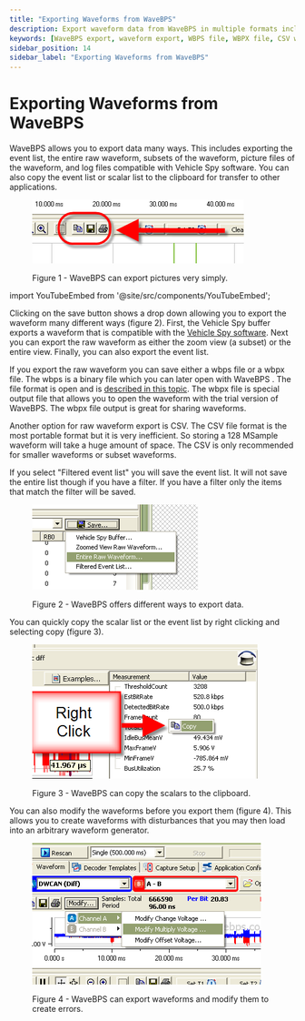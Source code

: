 ```yaml
---
title: "Exporting Waveforms from WaveBPS"
description: Export waveform data from WaveBPS in multiple formats including CSV, WBPS, WBPX, and images. Compatible with Vehicle Spy and supports waveform editing.
keywords: [WaveBPS export, waveform export, WBPS file, WBPX file, CSV waveform, Vehicle Spy log, export event list, export waveform image, copy scalar list, waveform editor, signal export]
sidebar_position: 14
sidebar_label: "Exporting Waveforms from WaveBPS"
---
```


# Exporting Waveforms from WaveBPS

WaveBPS allows you to export data many ways. This includes exporting the event list, the entire raw waveform, subsets of the waveform, picture files of the waveform, and log files compatible with Vehicle Spy software. You can also copy the event list or scalar list to the clipboard for transfer to other applications.

<div class="text--center">

<figure>

![image-1](./assets/image-1.png "image-1")
<figcaption>Figure 1 - WaveBPS can export pictures very simply.</figcaption>
</figure>
</div>

import YouTubeEmbed from '@site/src/components/YouTubeEmbed';

<YouTubeEmbed videoId="Sa-WZTvxGEM" caption="Exporting Data Video" />

Clicking on the save button shows a drop down allowing you to export the waveform many different ways (figure 2). First, the Vehicle Spy buffer exports a waveform that is compatible with the [Vehicle Spy software](https://intrepidcs.com/products/software/vehicle-spy/). Next you can export the raw waveform as either the zoom view (a subset) or the entire view. Finally, you can also export the event list.

If you export the raw waveform you can save either a wbps file or a wbpx file. The wbps is a binary file which you can later open with WaveBPS . The file format is open and is [described in this topic](/wbps-binary-file-format). The wbpx file is special output file that allows you to open the waveform with the trial version of WaveBPS. The wbpx file output is great for sharing waveforms.

Another option for raw waveform export is CSV. The CSV file format is the most portable format but it is very inefficient. So storing a 128 MSample waveform will take a huge amount of space. The CSV is only recommended for smaller waveforms or subset waveforms.

If you select "Filtered event list" you will save the event list. It will not save the entire list though if you have a filter. If you have a filter only the items that match the filter will be saved.

<div class="text--center">

<figure>

![image-24](./assets/image-24.png "image-24")
<figcaption>Figure 2 - WaveBPS offers different ways to export data.</figcaption>
</figure>
</div>

You can quickly copy the scalar list or the event list by right clicking and selecting copy (figure 3).

<div class="text--center">

<figure>

![image-32](./assets/image-32.png "image-32")
<figcaption>Figure 3 - WaveBPS can copy the scalars to the clipboard.</figcaption>
</figure>
</div>

You can also modify the waveforms before you export them (figure 4). This allows you to create waveforms with disturbances that you may then load into an arbitrary waveform generator.

<div class="text--center">

<figure>

![image-58](./assets/image-58.png "image-58")
<figcaption>Figure 4 - WaveBPS can export waveforms and modify them to create errors.</figcaption>
</figure>
</div>
